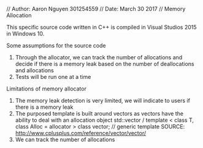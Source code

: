 // Author: Aaron Nguyen 301254559 
// Date: March 30 2017 
// Memory Allocation

This specific source code written in C++ is compiled in Visual Studios 2015 in Windows 10.

Some assumptions for the source code
1) Through the allocator, we can track the number of allocations and decide if there is a memory leak based on the number of deallocations and allocations
2) Tests will be run one at a time

Limitations of memory allocator

1) The memory leak detection is very limited, we will indicate to users if there is a memory leak
2) The purposed template is built around vectors as vectors have the ability to deal with an allocation object
   std::vector / template < class T, class Alloc = allocator<T> > class vector; // generic template
   SOURCE: http://www.cplusplus.com/reference/vector/vector/
3) We can track the number of allocations
   
